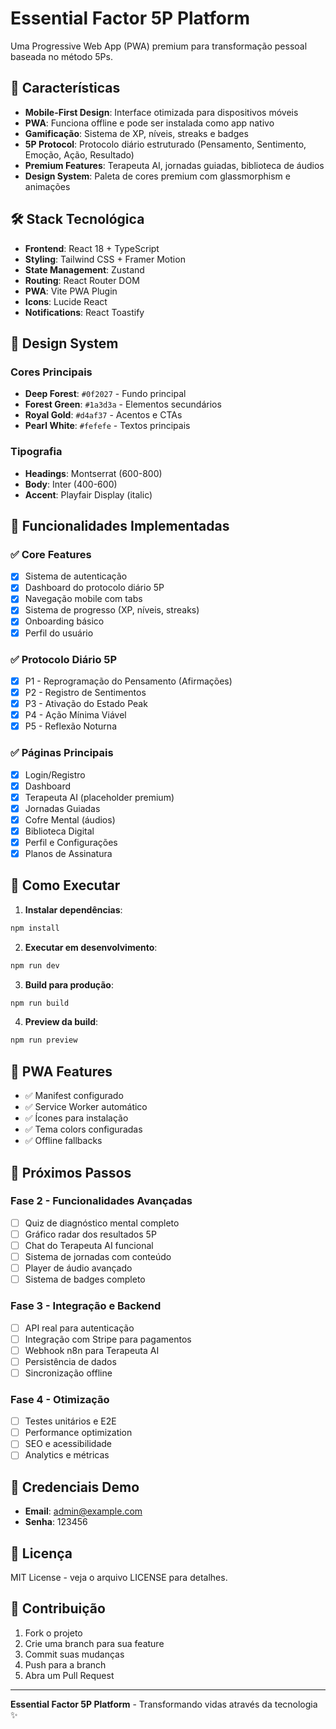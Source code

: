 # Essential Factor 5P Platform

Uma Progressive Web App (PWA) premium para transformação pessoal baseada no método 5Ps.

## 🚀 Características

- **Mobile-First Design**: Interface otimizada para dispositivos móveis
- **PWA**: Funciona offline e pode ser instalada como app nativo
- **Gamificação**: Sistema de XP, níveis, streaks e badges
- **5P Protocol**: Protocolo diário estruturado (Pensamento, Sentimento, Emoção, Ação, Resultado)
- **Premium Features**: Terapeuta AI, jornadas guiadas, biblioteca de áudios
- **Design System**: Paleta de cores premium com glassmorphism e animações

## 🛠️ Stack Tecnológica

- **Frontend**: React 18 + TypeScript
- **Styling**: Tailwind CSS + Framer Motion
- **State Management**: Zustand
- **Routing**: React Router DOM
- **PWA**: Vite PWA Plugin
- **Icons**: Lucide React
- **Notifications**: React Toastify

## 🎨 Design System

### Cores Principais
- **Deep Forest**: `#0f2027` - Fundo principal
- **Forest Green**: `#1a3d3a` - Elementos secundários
- **Royal Gold**: `#d4af37` - Acentos e CTAs
- **Pearl White**: `#fefefe` - Textos principais

### Tipografia
- **Headings**: Montserrat (600-800)
- **Body**: Inter (400-600)
- **Accent**: Playfair Display (italic)

## 📱 Funcionalidades Implementadas

### ✅ Core Features
- [x] Sistema de autenticação
- [x] Dashboard do protocolo diário 5P
- [x] Navegação mobile com tabs
- [x] Sistema de progresso (XP, níveis, streaks)
- [x] Onboarding básico
- [x] Perfil do usuário

### ✅ Protocolo Diário 5P
- [x] P1 - Reprogramação do Pensamento (Afirmações)
- [x] P2 - Registro de Sentimentos
- [x] P3 - Ativação do Estado Peak
- [x] P4 - Ação Mínima Viável
- [x] P5 - Reflexão Noturna

### ✅ Páginas Principais
- [x] Login/Registro
- [x] Dashboard
- [x] Terapeuta AI (placeholder premium)
- [x] Jornadas Guiadas
- [x] Cofre Mental (áudios)
- [x] Biblioteca Digital
- [x] Perfil e Configurações
- [x] Planos de Assinatura

## 🚀 Como Executar

1. **Instalar dependências**:
```bash
npm install
```

2. **Executar em desenvolvimento**:
```bash
npm run dev
```

3. **Build para produção**:
```bash
npm run build
```

4. **Preview da build**:
```bash
npm run preview
```

## 📱 PWA Features

- ✅ Manifest configurado
- ✅ Service Worker automático
- ✅ Ícones para instalação
- ✅ Tema colors configuradas
- ✅ Offline fallbacks

## 🎯 Próximos Passos

### Fase 2 - Funcionalidades Avançadas
- [ ] Quiz de diagnóstico mental completo
- [ ] Gráfico radar dos resultados 5P
- [ ] Chat do Terapeuta AI funcional
- [ ] Sistema de jornadas com conteúdo
- [ ] Player de áudio avançado
- [ ] Sistema de badges completo

### Fase 3 - Integração e Backend
- [ ] API real para autenticação
- [ ] Integração com Stripe para pagamentos
- [ ] Webhook n8n para Terapeuta AI
- [ ] Persistência de dados
- [ ] Sincronização offline

### Fase 4 - Otimização
- [ ] Testes unitários e E2E
- [ ] Performance optimization
- [ ] SEO e acessibilidade
- [ ] Analytics e métricas

## 🔐 Credenciais Demo

- **Email**: admin@example.com
- **Senha**: 123456

## 📄 Licença

MIT License - veja o arquivo LICENSE para detalhes.

## 🤝 Contribuição

1. Fork o projeto
2. Crie uma branch para sua feature
3. Commit suas mudanças
4. Push para a branch
5. Abra um Pull Request

---

**Essential Factor 5P Platform** - Transformando vidas através da tecnologia ✨